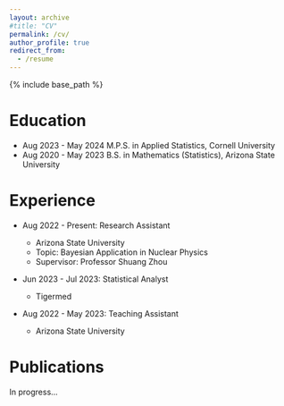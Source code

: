 ```yaml
---
layout: archive
#title: "CV"
permalink: /cv/
author_profile: true
redirect_from:
  - /resume
---
```


{% include base_path %}

Education
======
* Aug 2023 - May 2024 M.P.S. in Applied Statistics, Cornell University
* Aug 2020 - May 2023 B.S. in Mathematics (Statistics), Arizona State University

Experience
======
* Aug 2022 - Present: Research Assistant
  * Arizona State University
  * Topic: Bayesian Application in Nuclear Physics
  * Supervisor: Professor Shuang Zhou

* Jun 2023 - Jul 2023: Statistical Analyst
  * Tigermed

* Aug 2022 - May 2023: Teaching Assistant
  * Arizona State University

Publications
======
In progress...
